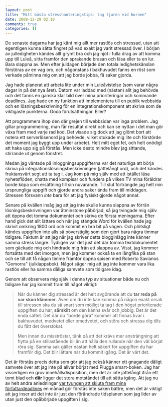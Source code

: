 ```yaml
---
layout: post
title: "Mitt bästa stresshanteringstips: tag tjuren vid hornen"
date: 2008-12-29 02:10
comments: true
categories: []
---
```

De senaste dagarna har jag känt mig allt mer rastlös och stressad, utan att egentligen kunna sätta fingret på vad exakt jag varit stressad över. I början av julledigheten kändes allt grymt bra och jag njöt i fulla drag av att komma upp till Luleå, sitta framför den sprakande brasan och läsa eller ta en lur. Bara slappna av. Men efter juldagen började den totala ledighetskänslan förstöras av en vag oro, och någonstans i bakhuvudet fanns en röst som verkade påminna mig om att jag borde jobba, få saker gjorda.

Jag hade planerat att arbeta lite under min Luleåvistelse (som varar några dagar in på det nya året). Datorn var laddad med (nästan) allt jag behövde och det fanns en ganska klar bild över mina prioriteringar och kommande deadlines. Jag hade en ny funktion att implementera till en publik webbsida och en lösningsbeskrivning för en integrationskomponent att skriva som de viktigaste punkterna. Goda förutsättningar. Eller?

Att programmera ihop den där grejen till webbsidan var inga problem. Jag gillar programmering, man får resultat direkt och kan se nyttan i det man gör växa fram med varje rad kod. Det visade sig dock att jag glömt bort att notera ett serverlösenord jag behövde, vilket stukade mig lite och förstörde det moment jag byggt upp under arbetet. Helt mitt eget fel, och helt onödigt att haka upp sig på förstås. Men icke desto mindre blev jag sittande, stirrande ut genom fönstret.

Medan jag väntade på inloggningsuppgifterna var det naturliga att börja skriva på integrationslösningsbeskrivningen (jättelångt ord), och det kändes fruktansvärt segt att ta tag i. Jag kom på mig själv med att istället läsa nyhetsflöden, chatta med kompisar och fundera på vilken TV mina föräldrar borde köpa som ersättning till sin nuvarande. Till slut förträngde jag helt min ursprungliga uppgift och gjorde andra saker ända fram till middagen. Stressen försvann <em>inte</em> bara för att jag fysiskt gjorde något annat.

Senare på kvällen insåg jag att jag inte skulle kunna slappna av förrän lösningsbeskrivningen var åtminstone påbörjad, så jag tvingade mig själv att öppna det tomma dokumentet och skriva de första meningarna. Efter hand gick det allt lättare och när jag stängde Word för kvällen hade jag skrivit omkring 1800 ord och kommit en bra bit på vägen. Och plötsligt kändes uppgiften inte alls så oöverstiglig som den gjort bara några timmar tidigare. Faktum är att jag när jag skriver detta blogginlägg inte känner samma stress längre. Tydligen var det just det där tomma textdokumentet som gäckade mig och hindrade mig från att slappna av. Visst, jag kommer fortsätta med det imorgon, men jag kommer också ta en långfika på stan och se till att få någon timme framför öppna spisen med Roberto Savianos "Gomorra" (julklappsbok). Något säger mig att jag inte kommer vara lika rastlös eller ha samma dåliga samvete som tidigare idag.

Genom att observera mig själv i denna typ av situationer både nu och tidigare har jag kommit fram till något viktigt:
<blockquote>När du känner dig stressad är det helt avgörande att du <strong>tar reda på var skon klämmer</strong><em>.</em> Även om du inte kan komma på någon exakt orsak till stressen ska du så snart som möjligt ta tag i den högst prioriterade uppgiften du har, <strong>särskilt</strong><em> </em>om den känns svår och jobbig. Det är det enda sättet. Det där du "borde göra" kommer att finnas kvar i bakhuvudet, medvetet eller omedvetet, och störa och stressa dig tills du fått det överstökat.

Men innan du misströstar, tänk på att det krävs mer ansträngning att flytta på en stillastående bil än att hålla den rullande när den väl börjat röra sig. Samma sak gäller nästan helt säkert för uppgiften du har framför dig. Det blir lättare när du kommit igång. Det är värt det.</blockquote>
Det är förstås precis detta som gör att jag också känner ett gnagande dåligt samvete över att jag inte på allvar börjat med Plugga smart-boken. Jag har visserligen en grov innehållsdisposition, men det är inte jättelångt ifrån ett tomt blad och <strong>där</strong> ligger det stora motståndet till att sätta igång. Att jag nu av helt andra anledningar <a href="http://utmaningen.fjeldstad.se/2008/12/skriva-bok-enligt-anders-del-2/">var tvungen att skjuta fram mina författardeadlines</a> en månad gör förstås inte saken bättre, men det är viktigt att jag inser att det inte är just den förändrade tidsplanen som jag lider av utan just den opåbörjade uppgiften i sig.
